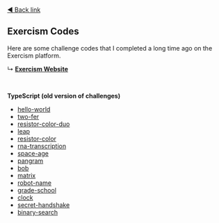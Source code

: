 <br />

[◄ Back link](https://github.com/ronoctua/old-study-codes#🖖)

## Exercism Codes

Here are some challenge codes that I completed a long time ago on the Exercism platform.

↳ **[Exercism Website](https://www.exercism.io/)**

<br />

**TypeScript (old version of challenges)**

* [hello-world](https://github.com/ronoctua/old-study-codes/tree/master/study-codes/Exercism/typescript/hello-world#🖖)
* [two-fer](https://github.com/ronoctua/old-study-codes/tree/master/study-codes/Exercism/typescript/two-fer#🖖)
* [resistor-color-duo](https://github.com/ronoctua/old-study-codes/tree/master/study-codes/Exercism/typescript/resistor-color-duo#🖖)
* [leap](https://github.com/ronoctua/old-study-codes/tree/master/study-codes/Exercism/typescript/leap#🖖)
* [resistor-color](https://github.com/ronoctua/old-study-codes/tree/master/study-codes/Exercism/typescript/resistor-color#🖖)
* [rna-transcription](https://github.com/ronoctua/old-study-codes/tree/master/study-codes/Exercism/typescript/rna-transcription#🖖)
* [space-age](https://github.com/ronoctua/old-study-codes/tree/master/study-codes/Exercism/typescript/space-age#🖖)
* [pangram](https://github.com/ronoctua/old-study-codes/tree/master/study-codes/Exercism/typescript/pangram#🖖)
* [bob](https://github.com/ronoctua/old-study-codes/tree/master/study-codes/Exercism/typescript/bob#🖖)
* [matrix](https://github.com/ronoctua/old-study-codes/tree/master/study-codes/Exercism/typescript/matrix#🖖)
* [robot-name](https://github.com/ronoctua/old-study-codes/tree/master/study-codes/Exercism/typescript/robot-name#🖖)
* [grade-school](https://github.com/ronoctua/old-study-codes/tree/master/study-codes/Exercism/typescript/grade-school#🖖)
* [clock](https://github.com/ronoctua/old-study-codes/tree/master/study-codes/Exercism/typescript/clock#🖖)
* [secret-handshake](https://github.com/ronoctua/old-study-codes/tree/master/study-codes/Exercism/typescript/secret-handshake#🖖)
* [binary-search](https://github.com/ronoctua/old-study-codes/tree/master/study-codes/Exercism/typescript/binary-search#🖖)
